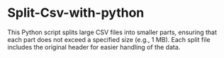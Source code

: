 # Split-Csv-with-python
This Python script splits large CSV files into smaller parts, ensuring that each part does not exceed a specified size (e.g., 1 MB). Each split file includes the original header for easier handling of the data.
